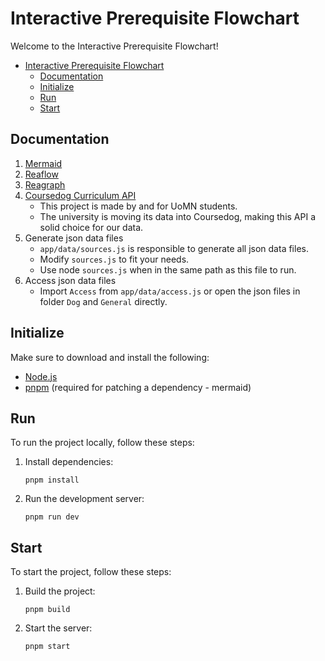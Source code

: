 # Interactive Prerequisite Flowchart
Welcome to the Interactive Prerequisite Flowchart!
- [Interactive Prerequisite Flowchart](#interactive-prerequisite-flowchart)
  - [Documentation](#documentation)
  - [Initialize](#initialize)
  - [Run](#run)
  - [Start](#start)

## Documentation
1. [Mermaid](https://mermaid.js.org/intro/)
2. [Reaflow](https://reaflow.dev/?path=/docs/docs-introduction--docs)
3. [Reagraph](https://reagraph.dev/?path=/docs/docs-intro--docs)
4. [Coursedog Curriculum API](https://coursedogcurriculum.docs.apiary.io/#introduction/authentication/authentication-steps)
    + This project is made by and for UoMN students.
    + The university is moving its data into Coursedog, making this API a solid choice for our data.
5. Generate json data files
    + `app/data/sources.js` is responsible to generate all json data files. 
    + Modify `sources.js` to fit your needs.
    + Use node `sources.js` when in the same path as this file to run.
6. Access json data files
    + Import `Access` from `app/data/access.js` or open the json files in folder `Dog` and `General` directly.

## Initialize
Make sure to download and install the following:
- [Node.js](https://nodejs.org/)
- [pnpm](https://pnpm.io/) (required for patching a dependency - mermaid)

## Run
To run the project locally, follow these steps:
1. Install dependencies:
   ```
   pnpm install
   ```
2. Run the development server:
   ```
   pnpm run dev
   ```

## Start
To start the project, follow these steps:
1. Build the project:
   ```
   pnpm build
   ```
2. Start the server:
   ```
   pnpm start
   ```
